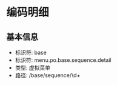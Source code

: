 # 编码明细

## 基本信息

- 标识符: base
- 标识符: menu.po.base.sequence.detail
- 类型: 虚拟菜单
- 路径: /base/sequence/\d+
